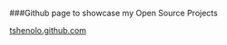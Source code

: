 ###Github page to showcase my Open Source Projects

[tshenolo.github.com](https://tshenolo.github.com)
